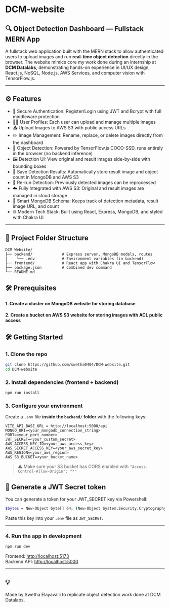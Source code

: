 # DCM-website

## 🔍 Object Detection Dashboard — Fullstack MERN App

A fullstack web application built with the MERN stack to allow authenticated users to upload images and run **real-time object detection** directly in the browser. The website mimics core my work done during an internship at **DCM Datalabs**, demonstrating hands-on experience in UI/UX design, React.js, NoSQL, Node.js, AWS Services, and computer vision with TensorFlow.js.

---

## ⚙️ Features

- 🔐 Secure Authentication: Register/Login using JWT and Bcrypt with full middleware protection
- 🧑‍💼 User Profiles: Each user can upload and manage multiple images
- 📤 Upload Images to AWS S3 with public access URLs
- ✏️ Image Management: Rename, replace, or delete images directly from the dashboard
- 🧠 Object Detection: Powered by TensorFlow.js COCO-SSD, runs entirely in the browser (no backend inference)
- 🖼️ Detection UI: View original and result images side-by-side with bounding boxes
- 💾 Save Detection Results: Automatically store result image and object count in MongoDB and AWS S3
- 🔁 Re-run Detection: Previously detected images can be reprocessed
- ☁️ Fully Integrated with AWS S3: Original and result images are managed in cloud storage
- 🧩 Smart MongoDB Schema: Keeps track of detection metadata, result image URL, and count
- 🌐 Modern Tech Stack: Built using React, Express, MongoDB, and styled with Chakra UI
---

## 📁 Project Folder Structure

```plaintext
DCM Website/
├── backend/             # Express server, MongoDB models, routes
|    └── .env            # Environment variables (in backend)
├── frontend/            # React app with Chakra UI and TensorFlow
├── package.json         # Combined dev command
└── README.md
```


## 🛠️ Prerequisites
#### 1. Create a cluster on MongoDB website for storing database
#### 2. Create a bucket on AWS S3 website for storing images with ACL public access

## 🛠️ Getting Started

### 1. Clone the repo

```bash
git clone https://github.com/swetha0404/DCM-website.git
cd DCM-website
```

### 2. Install dependencies (frontend + backend)

```bash
npm run install
```


### 3. Configure your environment

Create a `.env` file **inside the `backend/` folder** with the following keys:

```
VITE_API_BASE_URL = http://localhost:5000/api
MONGO_URI=<your_mongodb_connection_string>
PORT=<your_port_number>
JWT_SECRET=<your_custom_secret>
AWS_ACCESS_KEY_ID=<your_aws_access_key>
AWS_SECRET_ACCESS_KEY=<your_aws_secret_key>
AWS_REGION=<your_aws_region>
AWS_S3_BUCKET=<your_bucket_name>
```
> ⚠️ Make sure your S3 bucket has CORS enabled with `"Access-Control-Allow-Origin": "*"`

## 🧪 Generate a JWT Secret token

You can generate a token for your JWT_SECRET key via Powershell:

```bash
$bytes = New-Object byte[] 64; (New-Object System.Security.Cryptography.RNGCryptoServiceProvider).GetBytes($bytes); ($bytes | ForEach-Object { $_.ToString("x2") }) -join ""
```

Paste this key into your `.env` file as `JWT_SECRET`.

---

### 4. Run the app in development

```bash
npm run dev
```
Frontend: [http://localhost:5173](http://localhost:5173)  
Backend API: [http://localhost:5000](http://localhost:5000)

---


## 💡

Made by Swetha Elayavalli to replicate object detection work done at DCM Datalabs.

